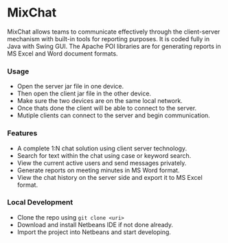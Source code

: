 # MixChat
MixChat allows teams to communicate effectively through the client-server mechanism with built-in tools for reporting purposes. It is coded fully in Java with Swing GUI. The Apache POI libraries are for generating reports in MS Excel and Word document formats.

### Usage
* Open the server jar file in one device.
* Then open the client jar file in the other device.
* Make sure the two devices are on the same local network.
* Once thats done the client will be able to connect to the server.
* Mutiple clients can connect to the server and begin communication.

### Features
* A complete 1:N chat solution using client server technology.
* Search for text within the chat using case or keyword search.
* View the current active users and send messages privately.
* Generate reports on meeting minutes in MS Word format.
* View the chat history on the server side and export it to MS Excel format.

### Local Development
* Clone the repo using `git clone <uri>`
* Download and install Netbeans IDE if not done already.
* Import the project into Netbeans and start developing.
